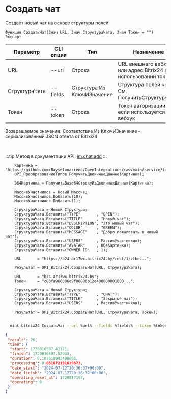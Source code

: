 ﻿---
sidebar_position: 1
---

# Создать чат
 Создает новый чат на основе структуры полей



`Функция СоздатьЧат(Знач URL, Знач СтруктураЧата, Знач Токен = "") Экспорт`

  | Параметр | CLI опция | Тип | Назначение |
  |-|-|-|-|
  | URL | --url | Строка | URL внешнего вебхука или адрес Bitrix24 при использовании токена |
  | СтруктураЧата | --fields | Структура Из КлючИЗначение | Структура полей чата. См. ПолучитьСтруктуруЧата |
  | Токен | --token | Строка | Токен авторизации, если используется не вебхук |

  
  Возвращаемое значение:   Соответствие Из КлючИЗначение - сериализованный JSON ответа от Bitrxi24

<br/>

:::tip
Метод в документации API: [im.chat.add](https://dev.1c-bitrix.ru/learning/course/?COURSE_ID=93&LESSON_ID=12093)
:::
<br/>


```bsl title="Пример кода"
    Картинка = "https://github.com/Bayselonarrend/OpenIntegrations/raw/main/service/test_data/picture.jpg";
    OPI_ПреобразованиеТипов.ПолучитьДвоичныеДанные(Картинка);

    B64Картинка = ПолучитьBase64СтрокуИзДвоичныхДанных(Картинка);

    МассивУчастников = Новый Массив;
    МассивУчастников.Добавить(10);
    МассивУчастников.Добавить(1);

    СтруктураЧата = Новый Структура;
    СтруктураЧата.Вставить("TYPE"       , "OPEN");
    СтруктураЧата.Вставить("TITLE"      , "Новый чат");
    СтруктураЧата.Вставить("DESCRIPTION", "Это новый чат");
    СтруктураЧата.Вставить("COLOR"      , "GREEN");
    СтруктураЧата.Вставить("MESSAGE"    , "Добро пожаловать в новый чат");
    СтруктураЧата.Вставить("USERS"      , МассивУчастников);
    СтруктураЧата.Вставить("AVATAR"     , B64Картинка);
    СтруктураЧата.Вставить("OWNER_ID"   , 1);

    URL       = "https://b24-ar17wx.bitrix24.by/rest/1/ztbe...";

    Результат = OPI_Bitrix24.СоздатьЧат(URL, СтруктураЧата);

    URL       = "b24-ar17wx.bitrix24.by";
    Токен     = "c03fa966006e9f06006b12e400000001000...";

    СтруктураЧата = Новый Структура;
    СтруктураЧата.Вставить("TYPE"       , "CHAT");
    СтруктураЧата.Вставить("TITLE"      , "Закрытый чат");
    СтруктураЧата.Вставить("USERS"      , МассивУчастников);

    Результат = OPI_Bitrix24.СоздатьЧат(URL, СтруктураЧата, Токен);
```



```sh title="Пример команды CLI"
    
  oint bitrix24 СоздатьЧат --url %url% --fields %fields% --token %token%

```

```json title="Результат"
{
 "result": 26,
 "time": {
  "start": 1720816597.42171,
  "finish": 1720816597.52933,
  "duration": 0.107618093490601,
  "processing": 0.081672191619873,
  "date_start": "2024-07-12T20:36:37+00:00",
  "date_finish": "2024-07-12T20:36:37+00:00",
  "operating_reset_at": 1720817197,
  "operating": 0
 }
}
```
